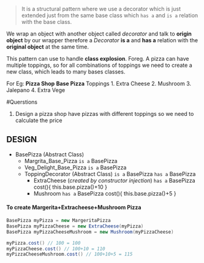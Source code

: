  > It is a structural pattern where we use a decorator which is just extended just from the same base  class which `has a` and `is a` relation with the base class. 


We wrap an object with another object called _decorator_ and talk to **origin object** by our wrapper therefore a _Decorator_ **is a** and **has a** relation with the **original object** at the same time.

This pattern can use to handle **class explosion**. Foreg. A pizza can have multiple toppings, so for all combinations of toppings we need to create a new class, which leads to many bases classes.

For Eg: **Pizza Shop** 
	**Base Pizza**
		Toppings
			1. Extra Cheese
			2. Mushroom
			3. Jalepano
			4. Extra Vege

#Querstions
1. Design a pizza shop have pizzas with different toppings so we need to calculate the price

## DESIGN

- BasePizza (Abstract Class)
	- Margrita_Base_Pizza
		`is a` BasePizza
	- Veg_Delight_Base_Pizza
		`is a` BasePizza
	- ToppingDecorator (Abstract Class)
		`is a` BasePizza 
		`has a` BasePizza
		- ExtraCheese (*created by constructor injection*)
			`has a` BasePizza
			cost(){
				this.base.pizza()+10
			}
		- Mushroom
			`has a` BasePizza
			cost(){
				this.base.pizza()+5
			}
#### To create Margerita+Extracheese+Mushroom Pizza
```java
BasePizza myPizza = new MargeritaPizza
BasePizza myPizzaCheese = new ExtraCheese(myPizza)
BasePizza myPizzaCheeseMushroom = new Mushroom(myPizzaCheese)

myPizza.cost() // 100 = 100
myPizzaCheese.cost() // 100+10 = 110
myPizzaCheeseMushroom.cost() // 100+10+5 = 115 
```
